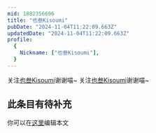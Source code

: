 ```yaml
---
mid: 1882356696
title: "也叁Kisoumi"
pubDate: "2024-11-04T11:22:09.663Z"
updatedDate: "2024-11-04T11:22:09.663Z"
profile:
  {
    Nickname: ["也叁Kisoumi"],
  }
---
```


关注[也叁Kisoumi](https://space.bilibili.com/1882356696)谢谢喵~ 关注[也叁Kisoumi](https://space.bilibili.com/1882356696)谢谢喵~

## 此条目有待补充
你可以在[这里](https://github.com/Yuhanawa/VTuber.ICU-Content/edit/master/v/也叁Kisoumi/index.md)编辑本文
